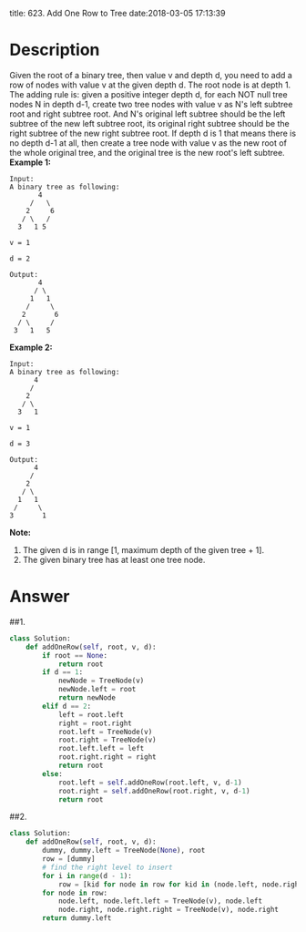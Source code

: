 title: 623. Add One Row to Tree
date:2018-03-05 17:13:39

# Description
Given the root of a binary tree, then value v and depth d, you need to add a row of nodes with value v at the given depth d. The root node is at depth 1.
The adding rule is: given a positive integer depth d, for each NOT null tree nodes N in depth d-1, create two tree nodes with value v as N's left subtree root and right subtree root. And N's original left subtree should be the left subtree of the new left subtree root, its original right subtree should be the right subtree of the new right subtree root. If depth d is 1 that means there is no depth d-1 at all, then create a tree node with value v as the new root of the whole original tree, and the original tree is the new root's left subtree.
**Example 1:**
```
Input: 
A binary tree as following:
       4
     /   \
    2     6
   / \   / 
  3   1 5   

v = 1

d = 2

Output: 
       4
      / \
     1   1
    /     \
   2       6
  / \     / 
 3   1   5   
```
**Example 2:**
```
Input: 
A binary tree as following:
      4
     /   
    2    
   / \   
  3   1    

v = 1

d = 3

Output: 
      4
     /   
    2
   / \    
  1   1
 /     \  
3       1
```
**Note:**
1. The given d is in range [1, maximum depth of the given tree + 1].
2. The given binary tree has at least one tree node.

# Answer
##1. 
```python
class Solution:
    def addOneRow(self, root, v, d):
        if root == None:
            return root
        if d == 1:
            newNode = TreeNode(v)
            newNode.left = root
            return newNode
        elif d == 2:
            left = root.left
            right = root.right
            root.left = TreeNode(v)
            root.right = TreeNode(v)
            root.left.left = left
            root.right.right = right
            return root
        else:
            root.left = self.addOneRow(root.left, v, d-1)
            root.right = self.addOneRow(root.right, v, d-1)
            return root
```

##2. 
```python
class Solution:
    def addOneRow(self, root, v, d):
        dummy, dummy.left = TreeNode(None), root
        row = [dummy]
        # find the right level to insert
        for i in range(d - 1):
            row = [kid for node in row for kid in (node.left, node.right) if kid]
        for node in row:
            node.left, node.left.left = TreeNode(v), node.left
            node.right, node.right.right = TreeNode(v), node.right
        return dummy.left
```